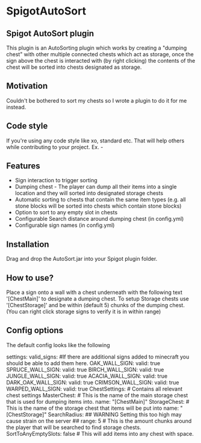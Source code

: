 # SpigotAutoSort

## Spigot AutoSort plugin
This plugin is an AutoSorting plugin which works by creating a "dumping chest" with other multiple connected chests which act as storage, 
once the sign above the chest is interacted with (by right clicking) the contents of the chest will be sorted into chests designated as storage.

## Motivation
Couldn't be bothered to sort my chests so I wrote a plugin to do it for me instead.

## Code style
If you're using any code style like xo, standard etc. That will help others while contributing to your project. Ex. -

## Features
- Sign interaction to trigger sorting
- Dumping chest - The player can dump all their items into a single location and they will sorted into designated storage chests
- Automatic sorting to chests that contain the same item types (e.g. all stone blocks will be sorted into chests which contain stone blocks)
- Option to sort to any empty slot in chests
- Configurable Search distance around dumping chest (in config.yml)
- Configurable sign names (in config.yml)

## Installation
Drag and drop the AutoSort.jar into your Spigot plugin folder.

## How to use?
Place a sign onto a wall with a chest underneath with the following text '[ChestMain]' to designate a dumping chest.
To setup Storage chests use '[ChestStorage]' and be within (default 5) chunks of the dumping chest. (You can right click storage signs to verify it is in within range)

## Config options

The default config looks like the following

settings:
  valid_signs: #If there are additional signs added to minecraft you should be able to add them here.
    OAK_WALL_SIGN:
      valid: true
    SPRUCE_WALL_SIGN:
      valid: true
    BIRCH_WALL_SIGN:
      valid: true
    JUNGLE_WALL_SIGN:
      valid: true
    ACACIA_WALL_SIGN:
      valid: true
    DARK_OAK_WALL_SIGN:
      valid: true
    CRIMSON_WALL_SIGN:
      valid: true
    WARPED_WALL_SIGN:
      valid: true
  ChestSettings: # Contains all relevant chest settings
    MasterChest: # This is the name of the main storage chest that is used for dumping items into.
      name: "[ChestMain]"
    StorageChest: # This is the name of the storage chest that items will be put into
      name: "[ChestStorage]"
    SearchRadius: ## WARNING  Setting this too high may cause strain on the server ##
      range: 5 # This is the amount chunks around the player that will be searched to find storage chests.
    SortToAnyEmptySlots: false # This will add items into any chest with space.
